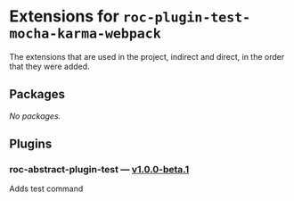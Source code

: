 # Extensions for `roc-plugin-test-mocha-karma-webpack`

The extensions that are used in the project, indirect and direct, in the order that they were added.

## Packages
_No packages._

## Plugins
### roc-abstract-plugin-test — [v1.0.0-beta.1](https://www.npmjs.com/package/roc-abstract-plugin-test)
Adds test command
